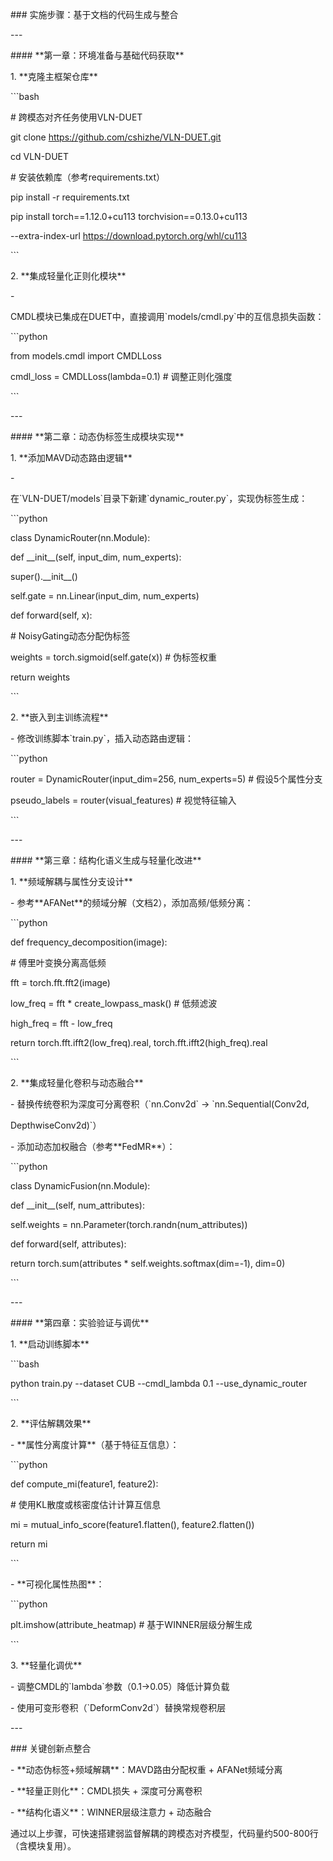 \### 实施步骤：基于文档的代码生成与整合

\-\--

\#### \*\*第一章：环境准备与基础代码获取\*\*

1\. \*\*克隆主框架仓库\*\*

\`\`\`bash

\# 跨模态对齐任务使用VLN-DUET

git clone https://github.com/cshizhe/VLN-DUET.git

cd VLN-DUET

\# 安装依赖库（参考requirements.txt）

pip install -r requirements.txt

pip install torch==1.12.0+cu113 torchvision==0.13.0+cu113
\--extra-index-url https://download.pytorch.org/whl/cu113

\`\`\`

2\. \*\*集成轻量化正则化模块\*\*

\-
CMDL模块已集成在DUET中，直接调用\`models/cmdl.py\`中的互信息损失函数：

\`\`\`python

from models.cmdl import CMDLLoss

cmdl_loss = CMDLLoss(lambda=0.1) \# 调整正则化强度

\`\`\`

\-\--

\#### \*\*第二章：动态伪标签生成模块实现\*\*

1\. \*\*添加MAVD动态路由逻辑\*\*

\-
在\`VLN-DUET/models\`目录下新建\`dynamic_router.py\`，实现伪标签生成：

\`\`\`python

class DynamicRouter(nn.Module):

def \_\_init\_\_(self, input_dim, num_experts):

super().\_\_init\_\_()

self.gate = nn.Linear(input_dim, num_experts)

def forward(self, x):

\# NoisyGating动态分配伪标签

weights = torch.sigmoid(self.gate(x)) \# 伪标签权重

return weights

\`\`\`

2\. \*\*嵌入到主训练流程\*\*

\- 修改训练脚本\`train.py\`，插入动态路由逻辑：

\`\`\`python

router = DynamicRouter(input_dim=256, num_experts=5) \# 假设5个属性分支

pseudo_labels = router(visual_features) \# 视觉特征输入

\`\`\`

\-\--

\#### \*\*第三章：结构化语义生成与轻量化改进\*\*

1\. \*\*频域解耦与属性分支设计\*\*

\- 参考\*\*AFANet\*\*的频域分解（文档2），添加高频/低频分离：

\`\`\`python

def frequency_decomposition(image):

\# 傅里叶变换分离高低频

fft = torch.fft.fft2(image)

low_freq = fft \* create_lowpass_mask() \# 低频滤波

high_freq = fft - low_freq

return torch.fft.ifft2(low_freq).real, torch.fft.ifft2(high_freq).real

\`\`\`

2\. \*\*集成轻量化卷积与动态融合\*\*

\- 替换传统卷积为深度可分离卷积（\`nn.Conv2d\` → \`nn.Sequential(Conv2d,
DepthwiseConv2d)\`）

\- 添加动态加权融合（参考\*\*FedMR\*\*）：

\`\`\`python

class DynamicFusion(nn.Module):

def \_\_init\_\_(self, num_attributes):

self.weights = nn.Parameter(torch.randn(num_attributes))

def forward(self, attributes):

return torch.sum(attributes \* self.weights.softmax(dim=-1), dim=0)

\`\`\`

\-\--

\#### \*\*第四章：实验验证与调优\*\*

1\. \*\*启动训练脚本\*\*

\`\`\`bash

python train.py \--dataset CUB \--cmdl_lambda 0.1 \--use_dynamic_router

\`\`\`

2\. \*\*评估解耦效果\*\*

\- \*\*属性分离度计算\*\*（基于特征互信息）：

\`\`\`python

def compute_mi(feature1, feature2):

\# 使用KL散度或核密度估计计算互信息

mi = mutual_info_score(feature1.flatten(), feature2.flatten())

return mi

\`\`\`

\- \*\*可视化属性热图\*\*：

\`\`\`python

plt.imshow(attribute_heatmap) \# 基于WINNER层级分解生成

\`\`\`

3\. \*\*轻量化调优\*\*

\- 调整CMDL的\`lambda\`参数（0.1→0.05）降低计算负载

\- 使用可变形卷积（\`DeformConv2d\`）替换常规卷积层

\-\--

\### 关键创新点整合

\- \*\*动态伪标签+频域解耦\*\*：MAVD路由分配权重 + AFANet频域分离

\- \*\*轻量正则化\*\*：CMDL损失 + 深度可分离卷积

\- \*\*结构化语义\*\*：WINNER层级注意力 + 动态融合

通过以上步骤，可快速搭建弱监督解耦的跨模态对齐模型，代码量约500-800行（含模块复用）。
